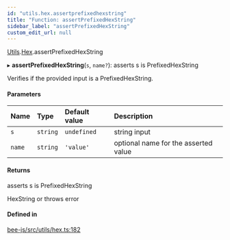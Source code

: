 ```yaml
---
id: "utils.hex.assertprefixedhexstring"
title: "Function: assertPrefixedHexString"
sidebar_label: "assertPrefixedHexString"
custom_edit_url: null
---
```


[Utils](../modules/utils.md).[Hex](../modules/utils.hex.md).assertPrefixedHexString

▸ **assertPrefixedHexString**(`s`, `name?`): asserts s is PrefixedHexString

Verifies if the provided input is a PrefixedHexString.

#### Parameters

| Name | Type | Default value | Description |
| :------ | :------ | :------ | :------ |
| `s` | `string` | `undefined` | string input |
| `name` | `string` | `'value'` | optional name for the asserted value |

#### Returns

asserts s is PrefixedHexString

HexString or throws error

#### Defined in

[bee-js/src/utils/hex.ts:182](https://github.com/ethersphere/bee-js/blob/0e69ca1/src/utils/hex.ts#L182)
